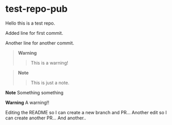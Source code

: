 # test-repo-pub

Hello this is a test repo.

Added line for first commit.

Another line for another commit.

> **Warning**
>> This is a warning!
> 

> **Note**
>> This is just a note.
> 

**Note**
Something something

**Warning**
A warning!!


Editing the README so I can create a new branch and PR...
Another edit so I can create another PR...
And another..
